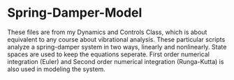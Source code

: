# Spring-Damper-Model
These files are from my Dynamics and Controls Class, which is about equivalent to any course about vibrational analysis. 
These particular scripts analyze a spring-damper system in two ways, linearly and nonlinearly. 
State spaces are used to keep the equations seperate. First order numerical integration (Euler) and Second order numerical integration (Runga-Kutta) is also
used in modeling the system. 
